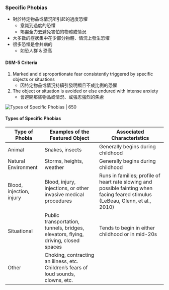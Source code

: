 ### Specific Phobias
- 對於特定物品或情況所引起的過度恐懼
	- 意識到過度的恐懼
	- 竭盡全力去避免害怕的物體或情況
- 大多數的症狀集中在少部分物體、情況上發生恐懼
- 很多恐懼是會共病的
	- 如恐人群 & 恐高

#### DSM-5 Criteria
1. Marked and disproportionate fear consistently triggered by specific objects or situations
	- 因特定物品或情況持續引發明顯且不成比例的恐懼
2. The object or situation is avoided or else endured with intense anxiety 
	- 會避開那些物品或情況、或強忍強烈的焦慮

![Types of Specific Phobias | 650](https://i.imgur.com/flr4klA.png)

#### Types of Specific Phobias
Type of Phobia | Examples of the Featured Object | Associated Characteristics
--|--|--
Animal |Snakes, insects | Generally begins during childhood
Natural Environment | Storms, heights, weather | Generally begins during childhood
Blood, injection, injury | Blood, injury, injections, or other invasive medical procedures | Runs in families; profile of heart rate slowing and possible fainting when facing feared stimulus (LeBeau, Glenn, et al., 2010)
Situational |Public transportation, tunnels, bridges, elevators, flying, driving, closed spaces | Tends to begin in either childhood or in mid-20s
Other | Choking, contracting an illness, etc. Children’s fears of loud sounds, clowns, etc.